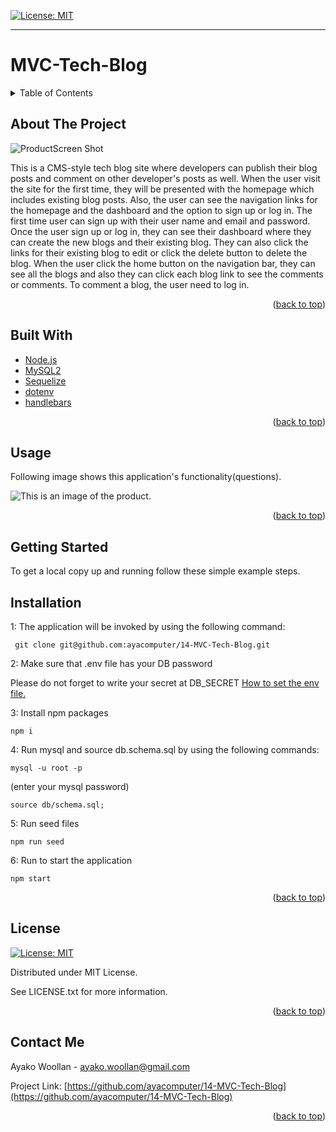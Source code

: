 
[![License: MIT](https://img.shields.io/badge/License-MIT-yellow.svg)](https://opensource.org/licenses/MIT)

---
  
# MVC-Tech-Blog
<details>
  
<summary>Table of Contents</summary>

  
<ol>
  
<li>
  
<a href="#about-the-project">About The Project</a></li>

  
<ul>
  
<li><a href="#built-with">Built With</a></li>

<li><a href="#usage">Usage</a></>
</ul>

</li>

<li>

<a href="#getting-started">Getting Started</a>

<ul>

<li><a href="#installation">Installation</a>

</ul>

</li>
<li><a href="#license">License</a></>
  
<li><a href="#contact">Contact</a></>
  
</ol>
  
</details>

 ## About The Project


 ![ProductScreen Shot](./assets/product.gif)


This is a CMS-style tech blog site where developers can publish their blog posts and comment on other developer's posts as well. When the user visit the site for the first time, they will be presented with the homepage which includes existing blog posts. Also, the user can see the navigation links for the homepage and the dashboard and the option to sign up or log in. The first time user can sign up with their user name and email and password. Once the user sign up or log in, they can see their dashboard where they can create the new blogs and their existing blog. They can also click the links for their existing blog to edit or click the delete button to delete the blog. When the user click the home button on the navigation bar, they can see all the blogs and also they can click each blog link to see the comments or comments. To comment a blog, the user need to log in.   

<p align = "right">(<a href="#top">back to top</a>)</>

 ## Built With
* [Node.js](https://nodejs.org/) 
* [MySQL2](https://www.npmjs.com/package/mysql2) 
* [Sequelize](https://www.npmjs.com/package/sequelize) 
* [dotenv](https://www.npmjs.com/package/dotenv) 
* [handlebars](https://www.npmjs.com/package/express-handlebars)



<p align = "right"> (<a href="#top">back to top</a>)</>

## Usage

  Following image shows this application's functionality(questions).

![This is an image of the product.](./assets/product.png)

<p align ="right">(<a href="#top">back to top</a>)</>

## Getting Started

To get a local copy up and running follow these simple example steps.

## Installation

 1: The application will be invoked by using the following command:

 ```
  git clone git@github.com:ayacomputer/14-MVC-Tech-Blog.git
 ```

 2: Make sure that .env file has your DB password

 Please do not forget to write your secret at DB_SECRET 
 [How to set the env file.](https://drive.google.com/file/d/12BokJA0Ah2Hz0zT_xI3t1wDmCcbFK3n4/view)

 3: Install npm packages
 ```
 npm i
 ``` 

 4: Run mysql and source db.schema.sql by using the following commands:
  ```
  mysql -u root -p
  ```
   (enter your mysql password)
  ```
  source db/schema.sql;
  ```

 5: Run seed files

 ```
 npm run seed
 ```

 6: Run to start the application
 ```
 npm start 
 ```

<p align="right">(<a href="#top">back to top</a>)</>

## License

[![License: MIT](https://img.shields.io/badge/License-MIT-yellow.svg)](https://opensource.org/licenses/MIT)

Distributed under MIT License.

See LICENSE.txt for more information.

<p align ="right">(<a href="#top">back to top</a>)</>

 ## Contact Me

Ayako Woollan - ayako.woollan@gmail.com

Project Link: [https://github.com/ayacomputer/14-MVC-Tech-Blog](https://github.com/ayacomputer/14-MVC-Tech-Blog)

<p align="right">(<a href="#top">back to top</a>)</>
